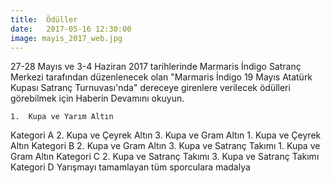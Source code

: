 ```yaml
---
title:  Ödüller
date:   2017-05-16 12:30:00
image: mayis_2017_web.jpg
---
```


27-28 Mayıs ve 3-4 Haziran 2017 tarihlerinde Marmaris İndigo Satranç Merkezi tarafından düzenlenecek olan "Marmaris İndigo 19 Mayıs Atatürk Kupası Satranç Turnuvası'nda" dereceye girenlere verilecek ödülleri görebilmek için Haberin Devamını okuyun.

 	1. 	Kupa ve Yarım Altın
Kategori A	2. 	Kupa ve Çeyrek Altın
 	3. 	Kupa ve Gram Altın
 	1. 	Kupa ve Çeyrek Altın
Kategori B	2. 	Kupa ve Gram Altın
 	3. 	Kupa ve Satranç Takımı
 	1. 	Kupa ve Gram Altın
Kategori C	2. 	Kupa ve Satranç Takımı
 	3. 	Kupa ve Satranç Takımı
Kategori D	 	Yarışmayı tamamlayan tüm sporculara madalya
